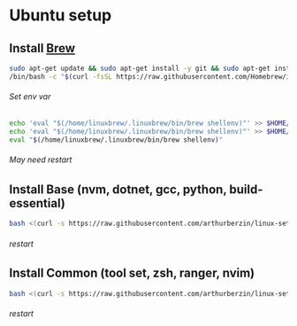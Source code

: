 # Ubuntu setup

## Install [Brew](https://brew.sh/)

```bash
sudo apt-get update && sudo apt-get install -y git && sudo apt-get install -y curl;
/bin/bash -c "$(curl -fsSL https://raw.githubusercontent.com/Homebrew/install/HEAD/install.sh)"
```

###### Set env var

```bash
echo 'eval "$(/home/linuxbrew/.linuxbrew/bin/brew shellenv)"' >> $HOME/.profile &&
echo 'eval "$(/home/linuxbrew/.linuxbrew/bin/brew shellenv)"' >> $HOME/.zprofile &&
eval "$(/home/linuxbrew/.linuxbrew/bin/brew shellenv)"
```
###### May need restart

## Install Base (nvm, dotnet, gcc, python, build-essential)

```bash
bash <(curl -s https://raw.githubusercontent.com/arthurberzin/linux-setup/main/Install-partI.sh)
```
###### restart
## Install Common (tool set, zsh, ranger, nvim)

```bash
bash <(curl -s https://raw.githubusercontent.com/arthurberzin/linux-setup/main/Install-partII.sh)
```
###### restart
